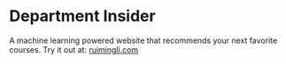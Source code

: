 # Department Insider

A machine learning powered website that recommends your next favorite courses.
Try it out at: [ruimingli.com](ruimingli.com)
